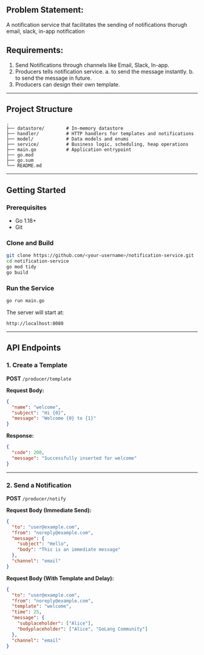 ## Problem Statement:  
A notification service that facilitates the sending of notifications thorugh email, slack, in-app notification   

## Requirements:  
1. Send Notifications through channels like Email, Slack, In-app. 
2. Producers tells notification service. 
    a. to send the message instantly. 
    b. to send the message in future. 
3. Producers can design their own template. 

---

## Project Structure

```
.
├── datastore/        # In-memory datastore
├── handler/          # HTTP handlers for templates and notifications
├── model/            # Data models and enums
├── service/          # Business logic, scheduling, heap operations
├── main.go           # Application entrypoint
├── go.mod
├── go.sum
└── README.md
```

---

## Getting Started

### Prerequisites
- Go 1.18+
- Git

### Clone and Build
```bash
git clone https://github.com/<your-username>/notification-service.git
cd notification-service
go mod tidy
go build
```

### Run the Service
```bash
go run main.go
```

The server will start at:
```
http://localhost:8080
```

---

## API Endpoints

### 1. Create a Template
**POST** `/producer/template`

**Request Body:**
```json
{
  "name": "welcome",
  "subject": "Hi {0}",
  "message": "Welcome {0} to {1}"
}
```

**Response:**
```json
{
  "code": 200,
  "message": "Successfully inserted for welcome"
}
```

---

### 2. Send a Notification
**POST** `/producer/notify`

**Request Body (Immediate Send):**
```json
{
  "to": "user@example.com",
  "from": "noreply@example.com",
  "message": {
    "subject": "Hello",
    "body": "This is an immediate message"
  },
  "channel": "email"
}
```

**Request Body (With Template and Delay):**
```json
{
  "to": "user@example.com",
  "from": "noreply@example.com",
  "template": "welcome",
  "time": 25,
  "message": {
    "subplaceholder": ["Alice"],
    "bodyplaceholder": ["Alice", "GoLang Community"]
  },
  "channel": "email"
}
```
